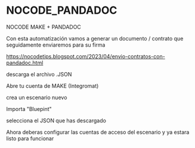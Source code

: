# NOCODE_PANDADOC
NOCODE MAKE +  PANDADOC

Con esta automatización vamos a generar un documento / contrato
que seguidamente enviaremos para su firma

https://nocodetips.blogspot.com/2023/04/envio-contratos-con-pandadoc.html

descarga el archivo .JSON

Abre tu cuenta de MAKE (Integromat)

crea un escenario nuevo

Importa "Bluepint"

selecciona el JSON que has descargado

Ahora deberas configurar las cuentas de acceso del escenario y ya estara listo para funcionar
